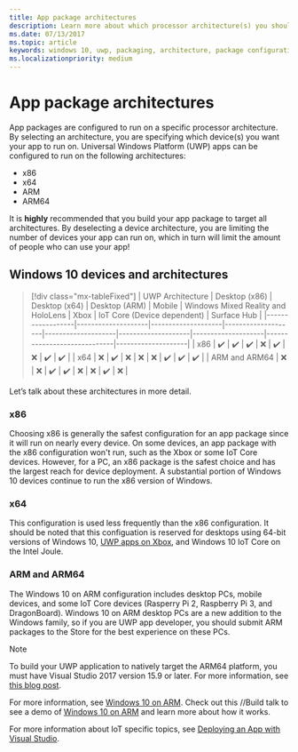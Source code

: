 ```yaml
---
title: App package architectures
description: Learn more about which processor architecture(s) you should use when building your UWP app package.
ms.date: 07/13/2017
ms.topic: article
keywords: windows 10, uwp, packaging, architecture, package configuration
ms.localizationpriority: medium
---
```

# App package architectures

App packages are configured to run on a specific processor architecture. By selecting an architecture, you are specifying which device(s) you want your app to run on. Universal Windows Platform (UWP) apps can be configured to run on the following architectures:
- x86
- x64
- ARM
- ARM64

It is **highly** recommended that you build your app package to target all architectures. By deselecting a device architecture, you are limiting the number of devices your app can run on, which in turn will limit the amount of people who can use your app!

## Windows 10 devices and architectures

> [!div class="mx-tableFixed"]
| UWP Architecture | Desktop (x86)      | Desktop (x64)      | Desktop (ARM)      | Mobile             | Windows Mixed Reality and HoloLens           | Xbox               | IoT Core (Device dependent) | Surface Hub        |
|------------------|--------------------|--------------------|--------------------|--------------------|--------------------|--------------------|-----------------------------|--------------------|
| x86              | :heavy_check_mark: | :heavy_check_mark: | :heavy_check_mark: | :x:                | :heavy_check_mark: | :x:                | :heavy_check_mark:          | :heavy_check_mark: |
| x64              | :x:                | :heavy_check_mark: | :x:                | :x:                | :x:                | :heavy_check_mark: | :heavy_check_mark:          | :heavy_check_mark: |
| ARM and ARM64              | :x:                | :x:                | :heavy_check_mark: | :heavy_check_mark: | :x:                | :x:                | :heavy_check_mark:          | :x:                |


Let’s talk about these architectures in more detail.

### x86
Choosing x86 is generally the safest configuration for an app package since it will run on nearly every device. On some devices, an app package with the x86 configuration won't run, such as the Xbox or some IoT Core devices. However, for a PC, an x86 package is the safest choice and has the largest reach for device deployment. A substantial portion of Windows 10 devices continue to run the x86 version of Windows.

### x64
This configuration is used less frequently than the x86 configuration. It should be noted that this configuation is reserved for desktops using 64-bit versions of Windows 10, [UWP apps on Xbox](https://docs.microsoft.com/windows/uwp/xbox-apps/system-resource-allocation), and Windows 10 IoT Core on the Intel Joule.

### ARM and ARM64
The Windows 10 on ARM configuration includes desktop PCs, mobile devices, and some IoT Core devices (Rasperry Pi 2, Raspberry Pi 3, and DragonBoard). Windows 10 on ARM desktop PCs are a new addition to the Windows family, so if you are UWP app developer, you should submit ARM packages to the Store for the best experience on these PCs.

>[!NOTE]
> To build your UWP application to natively target the ARM64 platform, you must have Visual Studio 2017 version 15.9 or later. For more information, see [this blog post](https://blogs.windows.com/buildingapps/2018/11/15/official-support-for-windows-10-on-arm-development/).

For more information, see [Windows 10 on ARM](../porting/apps-on-arm.md). Check out this //Build talk to see a demo of [Windows 10 on ARM](https://channel9.msdn.com/Events/Build/2017/P4171) and learn more about how it works.

For more information about IoT specific topics, see [Deploying an App with Visual Studio](https://developer.microsoft.com/windows/iot/Docs/AppDeployment).
